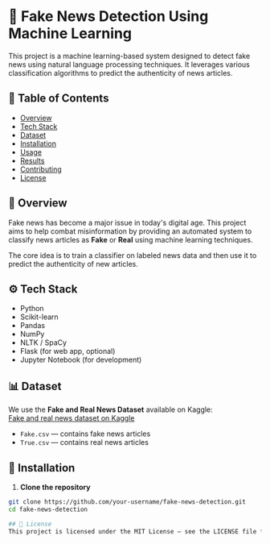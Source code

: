 # 📰 Fake News Detection Using Machine Learning

This project is a machine learning-based system designed to detect fake news using natural language processing techniques. It leverages various classification algorithms to predict the authenticity of news articles.

## 📌 Table of Contents

- [Overview](#overview)
- [Tech Stack](#tech-stack)
- [Dataset](#dataset)
- [Installation](#installation)
- [Usage](#usage)
- [Results](#results)
- [Contributing](#contributing)
- [License](#license)

## 📖 Overview

Fake news has become a major issue in today's digital age. This project aims to help combat misinformation by providing an automated system to classify news articles as **Fake** or **Real** using machine learning techniques.

The core idea is to train a classifier on labeled news data and then use it to predict the authenticity of new articles.

## ⚙️ Tech Stack

- Python
- Scikit-learn
- Pandas
- NumPy
- NLTK / SpaCy
- Flask (for web app, optional)
- Jupyter Notebook (for development)

## 📊 Dataset

We use the **Fake and Real News Dataset** available on Kaggle:  
[Fake and real news dataset on Kaggle](https://www.kaggle.com/clmentbisaillon/fake-and-real-news-dataset)

- `Fake.csv` — contains fake news articles
- `True.csv` — contains real news articles

## 🚀 Installation

1. **Clone the repository**

```bash
git clone https://github.com/your-username/fake-news-detection.git
cd fake-news-detection

## 📄 License
This project is licensed under the MIT License — see the LICENSE file for details.
